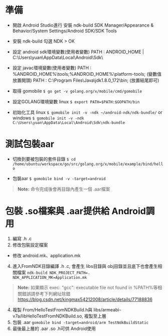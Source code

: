 
# 準備

- 開啟 Android Studio進行 安裝 ndk-build
SDK Manager/Appearance & Behavior/System Settings/Android SDK/SDK Tools

- 安裝 ndk-build
勾選 NDK > OK

- 設定 android sdk環境變數(使用者變數)
PATH : ANDROID_HOME | C:\Users\yuan\AppData\Local\Android\Sdk\

- 設定 javac環境變數(使用者變數)
PATH : %ANDROID_HOME%\tools\;%ANDROID_HOME%\platform-tools\; (變數值放置開頭)
PATH : C:\Program Files\Java\jdk1.8.0_172\bin; (放置結尾即可)

- 取得 gomobile
```$ go get -v golang.org/x/mobile/cmd/gomobile```

- 設定GOLANG環境變數
linux
```$ export PATH=$PATH:$GOPATH/bin```

- 初始化工具
linux
```$ gomobile init -v -ndk ~/android-ndk/ndk-bundle/```
or
windows
```$ gomobile init -v -ndk C:\Users\yuan\AppData\Local\Android\Sdk\ndk-bundle```
# 測試包裝aar
- 切換到要被包裝的套件目錄
```$ cd /home/ubuntu/workspace/go/src/golang.org/x/mobile/example/bind/hello```

- 包裝aar
```$ gomobile bind -v -target=android```
>  **Note:** 命令完成後會再目錄內產生一個 .aar檔案
# 包裝 .so檔案與 .aar提供給 Android調用
1. 編寫 .h .c
2. 修改包裝設定檔案
- 修改 android.mk、application.mk
4. 進入FromNDK目錄編譯 .h .c, 會產生 libs目錄與 obj目錄並且底下也會產生相關檔案
```ndk-build NDK_PROJECT_PATH=. NDK_APPLICATION_MK=Application.mk```
> **Note:** 如果顯示 exec: "gcc": executable file not found in %PATH%等相關錯誤請參考下列網址除錯
https://blog.csdn.net/kingmax54212008/article/details/77188836
4. 複製 From/HelloTestFromNDKBuild.h與 libs/armeabi-v7a/libHelloTestFromNDKBuild.so, 複製至上層
5. 包裝 .aar
```gomobile bind -target=android/arm TestNdkBuildStatic```
6. 最後最上層的 .aar .so .h可供 Android使用
